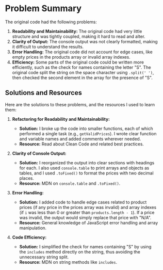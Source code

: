 # Problem Summary

The original code had the following problems:

1. **Readability and Maintainability:** The original code had very little structure and was tightly coupled, making it hard to read and alter.
2. **Clarity of Output:** The console output was not clearly formatted, making it difficult to understand the results.
3. **Error Handling:** The original code did not account for edge cases, like empty prices in the products array or invalid array indexes.
4. **Efficiency:** Some parts of the original code could be written more efficiently, such as the check for names containing the letter "S". The original code split the string on the space character using `.split(' ')`, then checked the second element in the array for the presence of "S".

## Solutions and Resources

Here are the solutions to these problems, and the resources I used to learn them:

1. **Refactoring for Readability and Maintainability:**
    * **Solution:** I broke up the code into smaller functions, each of which performed a single task (e.g., `getValidPrices`). I wrote clear function and variable names and added comments wherever needed.
    * **Resource:** Read about Clean Code and related best practices.

2. **Clarity of Console Output:**
    * **Solution:** I reorganized the output into clear sections with headings for each. I also used `console.table` to print arrays and objects as tables, and I used `.toFixed()` to format the prices with two decimal places.
    * **Resource:** MDN on `console.table` and `.toFixed()`.

3. **Error Handling:**
    * **Solution:** I added code to handle edge cases related to product prices (if any price in the prices array was invalid) and array indexes (if `i` was less than 0 or greater than `products.length - 1`). If a price was invalid, the output would simply replace that price with "N/A".
    * **Resource:** General knowledge of JavaScript error handling and array manipulation.

4. **Code Efficiency:**
    * **Solution:** I simplified the check for names containing "S" by using the `includes` method directly on the string, thus avoiding the unnecessary string split.
    * **Resource:** MDN on string methods like `includes`.
